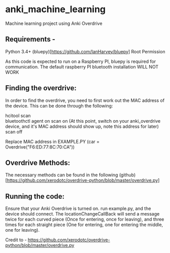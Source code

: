 # anki_machine_learning
Machine learning project using Anki Overdrive

## Requirements - 
Python 3.4+ 
(bluepy)[https://github.com/IanHarvey/bluepy]
Root Permission

As this code is expected to run on a Raspberry PI, bluepy is required for communication. The default raspberry PI bluetooth installation WILL NOT WORK

## Finding the overdrive:
In order to find the overdrive, you need to first work out the MAC address of the device. This can be done through the following:

hcitool scan  
bluetoothctl
agent on
scan on 
(At this point, switch on your anki_overdrive device, and it's MAC address should show up, note this address for later)
scan off

Replace MAC address in EXAMPLE.PY (car = Overdrive("F6:ED:77:8C:70:CA"))

## Overdrive Methods: 
The necessary methods can be found in the following (github)[https://github.com/xerodotc/overdrive-python/blob/master/overdrive.py] 

## Running the code:
Ensure that your Anki Overdrive is  turned on. run example.py, and the device should connect. The locationChangeCallBack will send a message twice for each curved piece (Once for entering, once for leaving), and three times for each straight piece (One for entering, one for entering the middle, one for leaving).  


Credit to - https://github.com/xerodotc/overdrive-python/blob/master/overdrive.py
